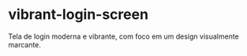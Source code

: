 # vibrant-login-screen
Tela de login moderna e vibrante, com foco em um design visualmente marcante.

